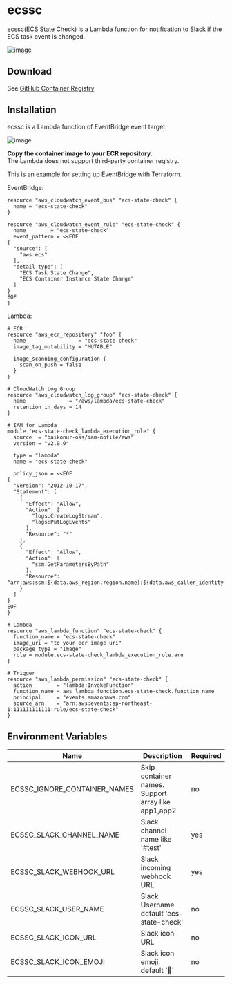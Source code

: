 ecssc
======
ecssc(ECS State Check) is a Lambda function for notification to Slack if the ECS task event is changed.

![image](https://f.easyuploader.app/eu-prd/upload/20201213005728_6f5264366f3754797957.png)

Download
---------
See [GitHub Container Registry](https://github.com/users/rluisr/packages/container/ecssc/versions)

Installation
-------------
ecssc is a Lambda function of EventBridge event target.

![image](https://f.easyuploader.app/eu-prd/upload/20201213011250_374537644f5a66646969.png)

**Copy the container image to your ECR repository.**  
The Lambda does not support third-party container registry.

This is an example for setting up EventBridge with Terraform.

EventBridge:
```hcl
resource "aws_cloudwatch_event_bus" "ecs-state-check" {
  name = "ecs-state-check"
}

resource "aws_cloudwatch_event_rule" "ecs-state-check" {
  name        = "ecs-state-check"
  event_pattern = <<EOF
{
  "source": [
    "aws.ecs"
  ],
  "detail-type": [
    "ECS Task State Change",
    "ECS Container Instance State Change"
  ]
}
EOF
}
```

Lambda:
```hcl
# ECR
resource "aws_ecr_repository" "foo" {
  name                 = "ecs-state-check"
  image_tag_mutability = "MUTABLE"

  image_scanning_configuration {
    scan_on_push = false
  }
}

# CloudWatch Log Group
resource "aws_cloudwatch_log_group" "ecs-state-check" {
  name              = "/aws/lambda/ecs-state-check"
  retention_in_days = 14
}

# IAM for Lambda
module "ecs-state-check_lambda_execution_role" {
  source  = "baikonur-oss/iam-nofile/aws"
  version = "v2.0.0"

  type = "lambda"
  name = "ecs-state-check"

  policy_json = <<EOF
{
  "Version": "2012-10-17",
  "Statement": [
    {
      "Effect": "Allow",
      "Action": [
        "logs:CreateLogStream",
        "logs:PutLogEvents"
      ],
      "Resource": "*"
    },
    {
      "Effect": "Allow",
      "Action": [
        "ssm:GetParametersByPath"
      ],
      "Resource": "arn:aws:ssm:${data.aws_region.region.name}:${data.aws_caller_identity.caller.account_id}:parameter${var.parameter_store_path}"
    }
  ]
}
EOF
}

# Lambda
resource "aws_lambda_function" "ecs-state-check" {
  function_name = "ecs-state-check"
  image_uri = "to your ecr image uri"
  package_type = "Image"
  role = module.ecs-state-check_lambda_execution_role.arn
}

# Trigger
resource "aws_lambda_permission" "ecs-state-check" {
  action        = "lambda:InvokeFunction"
  function_name = aws_lambda_function.ecs-state-check.function_name
  principal     = "events.amazonaws.com"
  source_arn    = "arn:aws:events:ap-northeast-1:111111111111:rule/ecs-state-check"
}
```

Environment Variables
----------------------
| Name                         | Description                                        | Required |
|------------------------------|----------------------------------------------------|----------|
| ECSSC_IGNORE_CONTAINER_NAMES | Skip container names. Support array like app1,app2 | no       |
| ECSSC_SLACK_CHANNEL_NAME     | Slack channel name like '#test'                    | yes      |
| ECSSC_SLACK_WEBHOOK_URL      | Slack incoming webhook URL                         | yes      |
| ECSSC_SLACK_USER_NAME        | Slack Username default 'ecs-state-check'           | no       |
| ECSSC_SLACK_ICON_URL         | Slack icon URL                                     | no       |
| ECSSC_SLACK_ICON_EMOJI       | Slack icon emoji. default ':japanese_goblin:'      | no       |